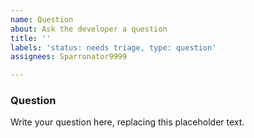 ```yaml
---
name: Question
about: Ask the developer a question
title: ''
labels: 'status: needs triage, type: question'
assignees: Sparronator9999

---
```


### Question
Write your question here, replacing this placeholder text.
